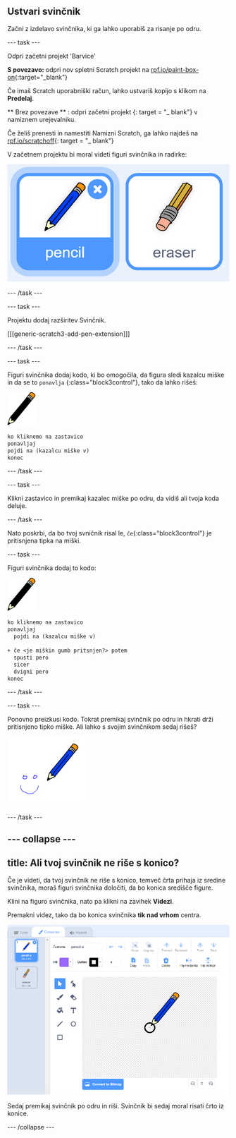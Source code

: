 ## Ustvari svinčnik

Začni z izdelavo svinčnika, ki ga lahko uporabiš za risanje po odru.

\--- task \---

Odpri začetni projekt 'Barvice'

**S povezavo:** odpri nov spletni Scratch projekt na [rpf.io/paint-box-on](http://rpf.io/paint-box-on){:target="_blank"}

Če imaš Scratch uporabniški račun, lahko ustvariš kopijo s klikom na **Predelaj**.

** Brez povezave ** : odpri začetni projekt [ ](http://rpf.io/p/en/paint-box-go) {: target = "_ blank"} v namiznem urejevalniku.

Če želiš prenesti in namestiti Namizni Scratch, ga lahko najdeš na [rpf.io/scratchoff](http://rpf.io/scratchoff){: target = "_ blank"}

V začetnem projektu bi moral videti figuri svinčnika in radirke:

![posnetek zaslona](images/paint-starter.png)

\--- /task \---

\--- task \---

Projektu dodaj razširitev Svinčnik.

[[[generic-scratch3-add-pen-extension]]]

\--- /task \---

\--- task \---

Figuri svinčnika dodaj kodo, ki bo omogočila, da figura sledi kazalcu miške in da se to `ponavlja` {:class="block3control"}, tako da lahko rišeš:

![svinčnik](images/pencil.png)

```blocks3
ko kliknemo na zastavico
ponavljaj
pojdi na (kazalcu miške v)
konec
```

\--- /task \---

\--- task \---

Klikni zastavico in premikaj kazalec miške po odru, da vidiš ali tvoja koda deluje.

\--- /task \---

Nato poskrbi, da bo tvoj svničnik risal le, `če`{:class="block3control"} je pritisnjena tipka na miški.

\--- task \---

Figuri svinčnika dodaj to kodo:

![svinčnik](images/pencil.png)

```blocks3
ko kliknemo na zastavico
ponavljaj
  pojdi na (kazalcu miške v)

+ če <je miškin gumb pritsnjen?> potem
  spusti pero
  sicer
  dvigni pero
konec
```

\--- /task \---

\--- task \---

Ponovno preizkusi kodo. Tokrat premikaj svinčnik po odru in hkrati drži pritisnjeno tipko miške. Ali lahko s svojim svinčnikom sedaj rišeš?

![posnetek zaslona](images/paint-draw.png)

\--- /task \---

## \--- collapse \---

## title: Ali tvoj svinčnik ne riše s konico?

Če je videti, da tvoj svinčnik ne riše s konico, temveč črta prihaja iz sredine svinčnika, moraš figuri svinčnika določiti, da bo konica središče figure.

Klini na figuro svinčnika, nato pa klikni na zavihek **Videzi**.

Premakni videz, tako da bo konica svinčnika **tik nad vrhom** centra.

![Sredina videza](images/costume-center-annotated.png)

Sedaj premikaj svinčnik po odru in riši. Svinčnik bi sedaj moral risati črto iz konice.

\--- /collapse \---